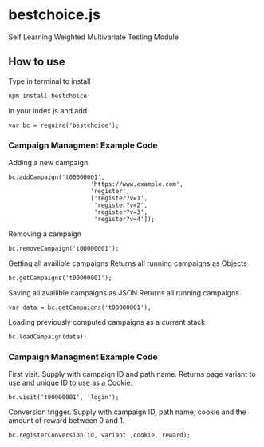 # bestchoice.js
Self Learning Weighted Multivariate Testing Module



## How to use

Type in terminal to install

```
npm install bestchoice
```


In your index.js and add

```
var bc = require('bestchoice');
```

### Campaign Managment Example Code

Adding a new campaign

```
bc.addCampaign('t00000001',
                       'https://www.example.com',
                       'register',
                       ['register?v=1',
                        'register?v=2',
                        'register?v=3',
                        'register?v=4']);
```

Removing a campaign

```
bc.removeCampaign('t00000001');
```

Getting all availible campaigns
Returns all running campaigns as Objects

```
bc.getCampaigns('t00000001');
```

Saving all availible campaigns as JSON
Returns all running campaigns

```
var data = bc.getCampaigns('t00000001');
```


Loading previously computed campaigns as a current stack

```
bc.loadCampaign(data);
```


### Campaign Managment Example Code

First visit. Supply with campaign ID and path name.
Returns page variant to use and unique ID to use as a Cookie.

```
bc.visit('t00000001', 'login');
```

Conversion trigger. Supply with campaign ID, path name, cookie and the amount of reward between 0 and 1.

```
bc.registerConversion(id, variant ,cookie, reward);

```
